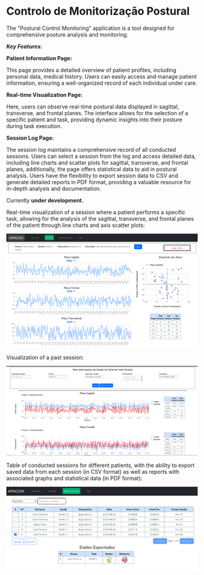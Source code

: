 # Controlo de Monitorização Postural
The "Postural Control Monitoring" application is a tool designed for comprehensive posture analysis and monitoring. 

***Key Features:*** 

  **Patient Information Page:**

  This page provides a detailed overview of patient profiles, including personal data, medical history.
  Users can easily access and manage patient information, ensuring a well-organized record of each individual under care.
    
  **Real-time Visualization Page:**

  Here, users can observe real-time postural data displayed in sagittal, transverse, and frontal planes.
  The interface allows for the selection of a specific patient and task, providing dynamic insights into their posture during task execution.

  **Session Log Page:**
  
  The session log maintains a comprehensive record of all conducted sessions.
  Users can select a session from the log and access detailed data, including line charts and scatter plots for sagittal, transverse, and frontal planes, additionally, the page offers statistical data to aid in
  postural analysis.
  Users have the flexibility to export session data to CSV and generate detailed reports in PDF format, providing a valuable resource for in-depth analysis and documentation.

Currently **under development.**

Real-time visualization of a session where a patient performs a specific task, allowing for the analysis of the sagittal, transverse, and frontal planes of the patient through line charts and axis scatter plots:

![RealTimeVisualizationOfASession](./other/Imagem3.png)

Visualization of a past session: 

![VisualizationPastsession](./other/Imagem4.png)

Table of conducted sessions for different patients, with the ability to export saved data from each session (in CSV format) as well as reports with associated graphs and statistical data (in PDF format):

![VisualizationExport](./other/Imagem5.png)


